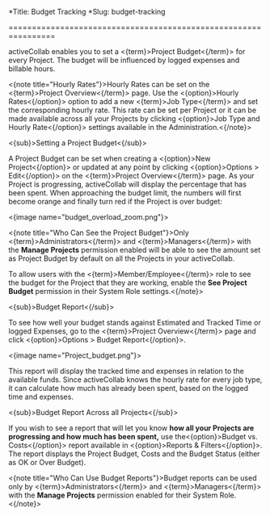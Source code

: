 *Title: Budget Tracking
*Slug: budget-tracking

================================================================

activeCollab enables you to set a <{term}>Project Budget<{/term}> for every Project. The budget will be influenced by logged expenses and billable hours.

<{note title="Hourly Rates"}>Hourly Rates can be set on the <{term}>Project Overview<{/term}> page. Use the <{option}>Hourly Rates<{/option}> option to add a new <{term}>Job Type<{/term}> and set the corresponding hourly rate. This rate can be set per Project or it can be made available across all your Projects by clicking <{option}>Job Type and Hourly Rate<{/option}> settings available in the Administration.<{/note}>

<{sub}>Setting a Project Budget<{/sub}>

A Project Budget can be set when creating a <{option}>New Project<{/option}> or updated at any point by clicking <{option}>Options > Edit<{/option}> on the <{term}>Project Overview<{/term}> page. As your Project is progressing, activeCollab will display the percentage that has been spent. When approaching the budget limit, the numbers will first become orange and finally turn red if the Project is over budget:

<{image name="budget_overload_zoom.png"}>

<{note title="Who Can See the Project Budget"}>Only <{term}>Administrators<{/term}> and <{term}>Managers<{/term}> with the **Manage Projects** permission enabled will be able to see the amount set as Project Budget by default on all the Projects in your activeCollab. 

To allow users with the <{term}>Member/Employee<{/term}> role to see the budget for the Project that they are working, enable the **See Project Budget** permission in their System Role settings.<{/note}>

<{sub}>Budget Report<{/sub}>

To see how well your budget stands against Estimated and Tracked Time or logged Expenses, go to the <{term}>Project Overview<{/term}> page and click <{option}>Options > Budget Report<{/option}>. 

<{image name="Project_budget.png"}>

This report will display the tracked time and expenses in relation to the available funds. Since activeCollab knows the hourly rate for every job type, it can calculate how much has already been spent, based on the logged time and expenses.

<{sub}>Budget Report Across all Projects<{/sub}>

If you wish to see a report that will let you know **how all your Projects are progressing and how much has been spent,** use the<{option}>Budget vs. Costs<{/option}> report available in <{option}>Reports & Filters<{/option}>. The report displays the Project Budget, Costs and the Budget Status (either as OK or Over Budget).

<{note title="Who Can Use Budget Reports"}>Budget reports can be used only by <{term}>Administrators<{/term}> and <{term}>Managers<{/term}> with the **Manage Projects** permission enabled for their System Role.<{/note}>